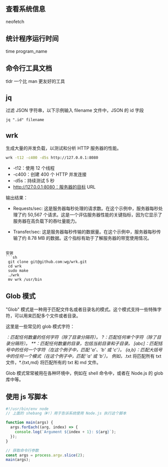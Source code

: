 ## 查看系统信息

neofetch

## 统计程序运行时间

time program_name

## 命令行工具文档

tldr 一个比 man 更友好的工具

## jq

过滤 JSON 字符串，以下示例输入 filename 文件中，JSON 的 id 字段

```shell
jq ".id" filename
```

## wrk

生成大量的并发负载，以测试和分析 HTTP 服务器的性能。

```sh
wrk -t12 -c400 -d5s http://127.0.0.1:8080
```

- -t12：使用 12 个线程
- -c400：创建 400 个 HTTP 并发连接
- -d5s：持续测试 5 秒
- http://127.0.0.1:8080：服务器的目标 URL

输出结果：

- Requests/sec: 这是服务器每秒处理的请求数。在这个示例中，服务器每秒处理了约 50,567 个请求。这是一个评估服务器性能的关键指标，因为它显示了服务器在高负载下的吞吐量能力。

- Transfer/sec: 这是服务器每秒传输的数据量。在这个示例中，服务器每秒传输了约 8.78 MB 的数据。这个指标有助于了解服务器的带宽使用情况。

````

安装
```sh
 git clone git@github.com:wg/wrk.git
 cd wrk
 sudo make
 ./wrk
 mv wrk /usr/bin
````

## Glob 模式

"Glob" 模式是一种用于匹配文件名或者目录名的模式。这个模式支持一些特殊字符，可以用来匹配多个文件或者目录。

这里是一些常见的 glob 模式字符：

_：匹配任何数量的任何字符（除了目录分隔符）。
?：匹配任何单个字符（除了目录分隔符）。
\*\*：匹配任何数量的目录，包括当前目录和子目录。
[abc]：匹配括号中的任何一个字符（在这个例子中，匹配 'a'、'b' 或 'c'）。
{a,b}：匹配大括号中的任何一个模式（在这个例子中，匹配 'a' 或 'b'）。
例如，_.txt 将匹配所有 txt 文件，\*.{txt,md} 将匹配所有的 txt 和 md 文件。

Glob 模式常常被用在各种环境中，例如在 shell 命令中，或者在 Node.js 的 glob 库中等。

## 使用 js 写脚本

```js
#!/usr/bin/env node
// 上面的 shebang（#!）用于告诉系统使用 Node.js 执行这个脚本

function main(args) {
  args.forEach((arg, index) => {
    console.log(`Argument ${index + 1}: ${arg}`);
  });
}

// 获取命令行参数
const args = process.argv.slice(2);
main(args);
```
